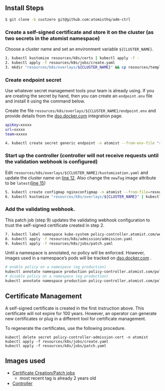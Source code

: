 ## Install Steps

```bash
$ git clone -b custzero git@github.com:atomisthq/adm-ctrl 
```

### Create a self-signed certificate and store it on the cluster (as two secrets in the atomist namespace)

Choose a cluster name and set an environment variable `${CLUSTER_NAME}`.

```bash
1. kubectl kustomize resources/k8s/certs | kubectl apply -f -
2. kubectl apply -f resources/k8s/jobs/create.yaml
3. mkdir "resources/k8s/overlays/${CLUSTER_NAME}" && cp resources/templates/kustomization.yaml "resources/k8s/overlays/${CLUSTER_NAME}/kustomization.yaml"
```

### Create endpoint secret

Use whatever secret management tools your team is already using. If you are creating the secret by hand, then you can create an `endpoint.env` file and install it using the command below.

Create the file `resources/k8s/overlays/${CLUSTER_NAME}/endpoint.env` and provide details from the [dso.docker.com](http://dso.atomist.com) integration page.

```bash
apiKey=xxxxx
url=xxxxx
team=xxxxx
```

```bash
4. kubectl create secret generic endpoint -n atomist --from-env-file "resources/k8s/overlays/${CLUSTER_NAME}/endpoint.env"
```

### Start up the controller (controller will not receive requests until the validation webhook is configured)

Edit `resources/k8s/overlays/${CLUSTER_NAME}/kustomization.yaml` and update the cluster name on [line 12](https://github.com/atomisthq/adm-ctrl/blob/custzero/resources/templates/kustomization.yaml#L12).  Also change the `newTag` image attribute to be `latest`([line 15](https://github.com/atomisthq/adm-ctrl/blob/custzero/resources/templates/kustomization.yaml#L15))

```bash
5. kubectl create configmap nginxconfigmap -n atomist --from-file=resources/nginx/nginx.conf
6. kubectl kustomize "resources/k8s/overlays/${CLUSTER_NAME}" | kubectl apply -f -
```

### Add the validating webhook.

This patch job (step 9) updates the validating webhook configuration to trust the self-signed certificate created in step 2.

```bash
7. kubectl label namespace kube-system policy-controller.atomist.com/webhook=ignore
8. kubectl apply -f resources/k8s/admission/admission.yaml
9. kubectl apply -f resources/k8s/jobs/patch.yaml
```

Until a namespace is annotated, no policy will be enforced.  However, images used in a namespace’s pods will be tracked on [dso.docker.com](http://dso.docker.com) .

```bash
# enable policy on a namespace (eg production)
kubectl annotate namespace production policy-controller.atomist.com/policy=enabled
# disable policy on a namespace (eg production)
kubectl annotate namespace production policy-controller.atomist.com/policy-
```

## Certificate Management

A self-signed certificate is created in the first instruction above. This certificate will not expire for 100 years.  However, an operator can generate new certificates or plug in a different tool for certificate management.

To regenerate the certificates, use the following procedure.

```
kubectl delete secret policy-controller-admission-cert -n atomist
kubectl apply -f resources/k8s/jobs/create.yaml
kubectl apply -f resources/k8s/jobs/patch.yaml
```

## Images used

* [Certificate Creation/Patch jobs](https://hub.docker.com/layers/jettech/kube-webhook-certgen/v1.5.2/images/sha256-d22f8b5ed10fb78d76a21130605cb18b9fc08918d3b09a70b4bf312ba6c750de?context=explore)
    * most recent tag is already 2 years old
* [Controller](https://hub.docker.com/repository/docker/vonwig/adm-ctrl/general)

